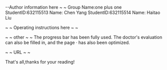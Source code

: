 --Author information here ~ ~ Group Name:one plus one
StudentID:632115513 Name: Chen Yang
StudentID:632115514 Name: Haitao Liu

~ ~ Operating instructions here ~ ~


~ ~ other ~ ~ The progress bar has been fully used. The doctor's evaluation can also be filled in, and the page · has also been optimized.

~ ~ URL ~ ~

That's all,thanks for your reading!